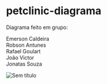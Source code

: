 # petclinic-diagrama

Diagrama feito em grupo:

Emerson Caldeira \
Robson Antunes \
Rafael Goulart \
João Victor \
Jonatas Souza 

![Sem título](https://github.com/user-attachments/assets/846e8741-7170-40b7-a70b-c9c666e32500)
